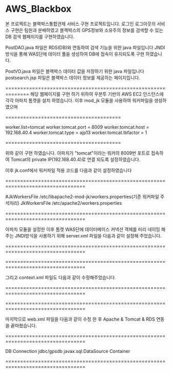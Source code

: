 # AWS_Blackbox

본 프로젝트는 블랙박스통합관제 서비스 구현 프로젝트입니다.
로그인 로그아웃의 서비스 구현은 팀원과 분배하였고 블랙박스의 GPS정보와 소유주의 정보를 검색할 수 있는 DB 검색 웹페이지를 구현하였습니다.

PostDAO.java 파일은 RDS(DB)와 연동하여 검색 기능을 위한 java 파일입니다
JNDI 방식을 통해 WAS단에 데이터 풀을 생성하여 DB에 접속이 유지되도록 구현 하였습니다. 

PostVO.java 파일은 블랙박스 데이터 값을 저장하기 위한 java 파일입니다
postsearch.jsp 파일은 블랙박스 데이터 정보를 제공하는 페이지입니다.

==============================================================
해당 웹페이지를 구현 하기 위하여 우분투 기반의 AWS EC2 인스턴스에 각각 아파치 톰캣을 설치 하였습니다.
이후 mod_jk 모듈을 사용하여 워커파일을 생성하였으며 

=======================================

worker.list=tomcat
worker.tomcat.port = 8009
worker.tomcat.host = 192.168.40.4
worker.tomcat.type = ajp13
worker.tomcat.lbfactor = 1

=======================================

위와 같이 구현 하였습니다. 아파치가 "tomcat"이라는 워커의 8009번 포트로 접속하여 Tomcat의 private IP(192.168.40.4)로 연결 되도록 설정하였습니다.


이후 jk.conf에서 워커파일 적용 코드를 다음과 같이 설정하였습니다

=================================================================================

#JkWorkersFile /etc/libapache2-mod-jk/workers.properties(기존 워커파일 주석처리)
JkWorkersFile /etc/apache2/workers.properties

=================================================================================

아파치 모듈을 설정한 이후 톰캣 WAS단에 데이터베이스 커넥션 객체를 미리 네이밍 해주는 JNDI방식을 사용하기 위해
server.xml 파일을 다음과 같이 설정해 주었습니다.

=================================================================================

<Resource auth="Container"
        driverClassName="com.mysql.jdbc.Driver" maxTotal="100" maxIdle="30"
        maxWait="10000" name="jdbc/gpsdb" password="qwer1234"
        type="javax.sql.DataSource"
    url="jdbc:mysql://gps-db.cmaaxaikkra9.ap-northeast-2.rds.amazonaws.com/gpsdb?useUnicode=true&amp;characterEncoding=utf8&amp;autoReconnect=true"
        username="admin" validationInterval="30000"
        validationQuery="SELECT 1" />

=================================================================================

그리고 context.xml 파일도 다음과 같이 수정해주었습니다.

=================================================================================

<Resource name="jdbc/gpsdb" auth="Container"
            type="javax.sql.DataSource" username="admin" password="qwer1234"
        driverClassName="com.mysql.jdbc.Driver"
        url="jdbc:mysql://gps-db.cmaaxaikkra9.ap-northeast-2.rds.amazonaws.com/gpsdb?useUnicode=true&amp;characterEncoding=utf8&amp;autoReconnect=true"
        maxTotal="100" maxIdle="30" maxWait="-1" />

=================================================================================

마지막으로 web.xml 파일을 다음과 같이 수정 한 후 Apache & Tomcat & RDS 연동을 끝마쳤습니다.

=================================================================================

<resource-ref>
        <description>DB Connection</description>
        <res-ref-name>jdbc/gpsdb</res-ref-name>
        <res-type>javax.sql.DataSource</res-type>
        <res-auth>Container</res-auth>
</resource-ref>

=================================================================================
